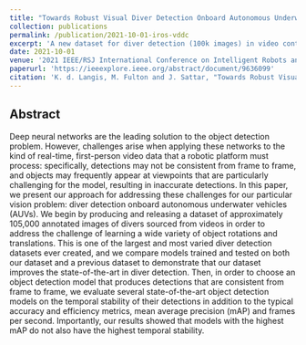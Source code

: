 ```yaml
---
title: "Towards Robust Visual Diver Detection Onboard Autonomous Underwater Robots: Assessing the Effects of Models and Data"
collection: publications
permalink: /publication/2021-10-01-iros-vddc
excerpt: 'A new dataset for diver detection (100k images) in video contexts, with evaluations of a variety of deep detectors on the diver detection task.'
date: 2021-10-01
venue: '2021 IEEE/RSJ International Conference on Intelligent Robots and Systems (IROS)'
paperurl: 'https://ieeexplore.ieee.org/abstract/document/9636099'
citation: 'K. d. Langis, M. Fulton and J. Sattar, "Towards Robust Visual Diver Detection Onboard Autonomous Underwater Robots: Assessing the Effects of Models and Data1," 2021 IEEE/RSJ International Conference on Intelligent Robots and Systems (IROS), 2021, pp. 5372-5378, doi: 10.1109/IROS51168.2021.9636099.'
---
```

## Abstract
Deep neural networks are the leading solution to the object detection problem. However, challenges arise when applying these networks to the kind of real-time, first-person video data that a robotic platform must process: specifically, detections may not be consistent from frame to frame, and objects may frequently appear at viewpoints that are particularly challenging for the model, resulting in inaccurate detections. In this paper, we present our approach for addressing these challenges for our particular vision problem: diver detection onboard autonomous underwater vehicles (AUVs). We begin by producing and releasing a dataset of approximately 105,000 annotated images of divers sourced from videos in order to address the challenge of learning a wide variety of object rotations and translations. This is one of the largest and most varied diver detection datasets ever created, and we compare models trained and tested on both our dataset and a previous dataset to demonstrate that our dataset improves the state-of-the-art in diver detection. Then, in order to choose an object detection model that produces detections that are consistent from frame to frame, we evaluate several state-of-the-art object detection models on the temporal stability of their detections in addition to the typical accuracy and efficiency metrics, mean average precision (mAP) and frames per second. Importantly, our results showed that models with the highest mAP do not also have the highest temporal stability.